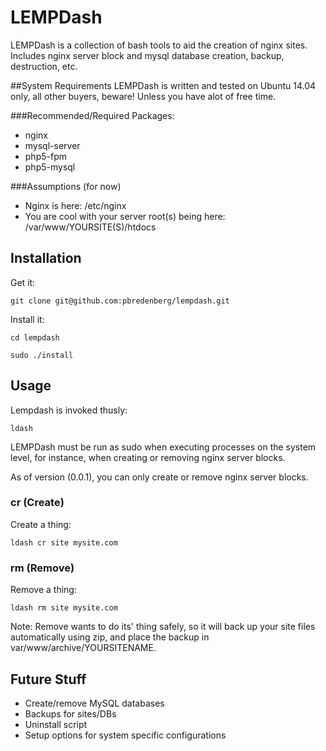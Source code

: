 # LEMPDash
LEMPDash is a collection of bash tools to aid the creation of nginx sites. Includes nginx server block and mysql database creation, backup, destruction, etc.

##System Requirements
LEMPDash is written and tested on Ubuntu 14.04 only, all other buyers, beware! Unless you have alot of free time.

###Recommended/Required Packages:
* nginx
* mysql-server
* php5-fpm
* php5-mysql

###Assumptions (for now)
* Nginx is here: /etc/nginx
* You are cool with your server root(s) being here: /var/www/YOURSITE(S)/htdocs

## Installation
Get it:

```
git clone git@github.com:pbredenberg/lempdash.git
```

Install it:
```
cd lempdash
```
```
sudo ./install
```

## Usage
Lempdash is invoked thusly:
```
ldash
```

LEMPDash must be run as sudo when executing processes on the system level, for instance, when creating or removing nginx server blocks.

As of version (0.0.1), you can only create or remove nginx server blocks.

### cr (Create)
Create a thing:
```
ldash cr site mysite.com
```

### rm (Remove)
Remove a thing:
```
ldash rm site mysite.com
```

Note: Remove wants to do its' thing safely, so it will back up your site files automatically using zip, and place the backup in var/www/archive/YOURSITENAME.

## Future Stuff

* Create/remove MySQL databases
* Backups for sites/DBs
* Uninstall script
* Setup options for system specific configurations

